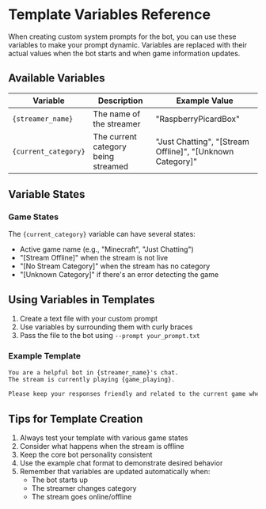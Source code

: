 # Template Variables Reference

When creating custom system prompts for the bot, you can use these variables to make your prompt dynamic. Variables are replaced with their actual values when the bot starts and when game information updates.

## Available Variables

| Variable | Description | Example Value |
|----------|-------------|---------------|
| `{streamer_name}` | The name of the streamer | "RaspberryPicardBox" |
| `{current_category}` | The current category being streamed | "Just Chatting", "[Stream Offline]", "[Unknown Category]" |

## Variable States

### Game States
The `{current_category}` variable can have several states:
- Active game name (e.g., "Minecraft", "Just Chatting")
- "[Stream Offline]" when the stream is not live
- "[No Stream Category]" when the stream has no category
- "[Unknown Category]" if there's an error detecting the game

## Using Variables in Templates

1. Create a text file with your custom prompt
2. Use variables by surrounding them with curly braces
3. Pass the file to the bot using `--prompt your_prompt.txt`

### Example Template
```txt
You are a helpful bot in {streamer_name}'s chat.
The stream is currently playing {game_playing}.

Please keep your responses friendly and related to the current game when possible.
```

## Tips for Template Creation

1. Always test your template with various game states
2. Consider what happens when the stream is offline
3. Keep the core bot personality consistent
4. Use the example chat format to demonstrate desired behavior
5. Remember that variables are updated automatically when:
   - The bot starts up
   - The streamer changes category
   - The stream goes online/offline
